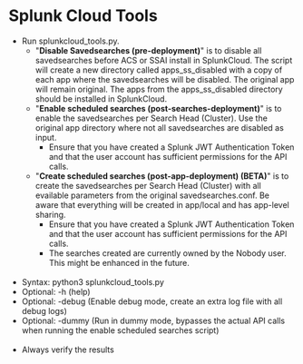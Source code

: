 # Splunk Cloud Tools
- Run splunkcloud_tools.py.
    - "**Disable Savedsearches (pre-deployment)**" is to disable all savedsearches before ACS or SSAI install in SplunkCloud. The script will create a new directory called apps_ss_disabled with a copy of each app where the savedsearches will be disabled. The original app will remain original. The apps from the apps_ss_disabled directory should be installed in SplunkCloud.
    - "**Enable scheduled searches (post-searches-deployment)**" is to enable the savedsearches per Search Head (Cluster). Use the original app directory where not all savedsearches are disabled as input.
        - Ensure that you have created a Splunk JWT Authentication Token and that the user account has sufficient permissions for the API calls.
     - "**Create scheduled searches (post-app-deployment) (BETA)**" is to create the savedsearches per Search Head (Cluster) with all evailable parameters from the original savedsearches.conf. Be aware that everything will be created in app/local and has app-level sharing.
        - Ensure that you have created a Splunk JWT Authentication Token and that the user account has sufficient permissions for the API calls.
        - The searches created are currently owned by the Nobody user. This might be enhanced in the future.
<br/><br/>
- Syntax: python3 splunkcloud_tools.py
- Optional: -h (help)
- Optional: -debug (Enable debug mode, create an extra log file with all debug logs)
- Optional: -dummy (Run in dummy mode, bypasses the actual API calls when running the enable scheduled searches script)
<br/><br/>
- Always verify the results
